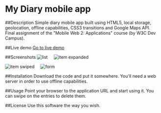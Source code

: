 # My Diary mobile app

##Description
Simple diary mobile app built using HTML5, local storage, geolocation, offline capabilities, CSS3 transitions and Google Maps API. Final assignment of the "Mobile Web 2: Applications" course (by W3C Dev Campus).

##Live demo
[Go to live demo](http://jihonrado.github.io/My-Diary-mobile-app)

##Screenshots
![list](https://github.com/jihonrado/My-Diary-mobile-app/blob/master/screenshots/screenshot1.png?raw=true)&nbsp;&nbsp;&nbsp;&nbsp;
![item expanded](https://github.com/jihonrado/My-Diary-mobile-app/blob/master/screenshots/screenshot2.png?raw=true)

![item swiped](https://github.com/jihonrado/My-Diary-mobile-app/blob/master/screenshots/screenshot3.png?raw=true)&nbsp;&nbsp;&nbsp;&nbsp;
![form](https://github.com/jihonrado/My-Diary-mobile-app/blob/master/screenshots/screenshot4.png?raw=true)

##Installation
Download the code and put it somewhere. You'll need a web server in order to use offline capabilities. 

##Usage
Point your browser to the application URL and start using it. You can swipe on the entries to delete them.
	
##License
Use this software the way you wish.
